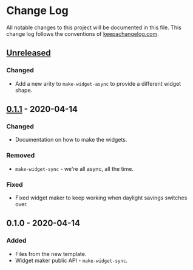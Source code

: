 # Change Log
All notable changes to this project will be documented in this file. This change log follows the conventions of [keepachangelog.com](http://keepachangelog.com/).

## [Unreleased]
### Changed
- Add a new arity to `make-widget-async` to provide a different widget shape.

## [0.1.1] - 2020-04-14
### Changed
- Documentation on how to make the widgets.

### Removed
- `make-widget-sync` - we're all async, all the time.

### Fixed
- Fixed widget maker to keep working when daylight savings switches over.

## 0.1.0 - 2020-04-14
### Added
- Files from the new template.
- Widget maker public API - `make-widget-sync`.

[Unreleased]: https://github.com/your-name/factorial/compare/0.1.1...HEAD
[0.1.1]: https://github.com/your-name/factorial/compare/0.1.0...0.1.1
